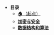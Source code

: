 * **目录**
  * [🏠（起点）](/study/README)
  * [**加密与安全**](/study/计算机基础/加密与安全/README)
  * [**数据结构和算法**](/study/计算机基础/数据结构和算法/README)